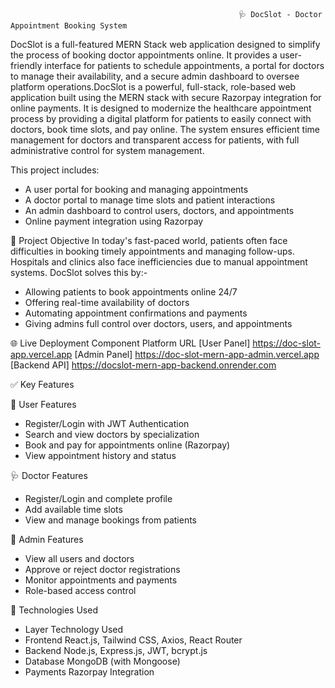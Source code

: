                                                        🩺 DocSlot - Doctor Appointment Booking System

 DocSlot is a full-featured MERN Stack web application designed to simplify the process of booking doctor appointments online. It provides a user-friendly interface for patients to schedule appointments, a 
 portal for doctors to manage their availability, and a secure admin dashboard to oversee platform operations.DocSlot is a powerful, full-stack, role-based web application built using the MERN stack with 
 secure Razorpay integration for online payments. It is designed to modernize the healthcare appointment process by providing a digital platform for patients to  easily connect with doctors, book time slots,
 and pay online. The system ensures efficient time management for doctors and transparent access for patients, with full administrative control for system management.

This project includes:
- A user portal for booking and managing appointments
- A doctor portal to manage time slots and patient interactions
- An admin dashboard to control users, doctors, and appointments
- Online payment integration using Razorpay


📌 Project Objective
 In today's fast-paced world, patients often face difficulties in booking timely appointments and managing follow-ups. Hospitals and clinics also face inefficiencies due to manual appointment systems. DocSlot
 solves this by:-
 - Allowing patients to book appointments online 24/7
 - Offering real-time availability of doctors
 - Automating appointment confirmations and payments
 - Giving admins full control over doctors, users, and appointments


 🌐 Live Deployment
    Component	Platform	URL
    [User Panel]   https://doc-slot-app.vercel.app
    [Admin Panel]	 https://doc-slot-mern-app-admin.vercel.app
    [Backend API]  https://docslot-mern-app-backend.onrender.com


 ✅ Key Features

 👤 User Features
   - Register/Login with JWT Authentication
   - Search and view doctors by specialization
   - Book and pay for appointments online (Razorpay)
   - View appointment history and status

 🩺 Doctor Features
  - Register/Login and complete profile
  - Add available time slots
  - View and manage bookings from patients

 🔐 Admin Features
  - View all users and doctors
  - Approve or reject doctor registrations
  - Monitor appointments and payments
  - Role-based access control

 🧱 Technologies Used
  - Layer	Technology Used
  - Frontend	React.js, Tailwind CSS, Axios, React Router
  - Backend	Node.js, Express.js, JWT, bcrypt.js
  - Database	MongoDB (with Mongoose)
  - Payments	Razorpay Integration
